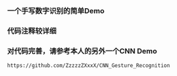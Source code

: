 ### 一个手写数字识别的简单Demo
### 代码注释较详细
### 对代码完善，请参考本人的另外一个CNN Demo

```
https://github.com/ZzzzzZXxxX/CNN_Gesture_Recognition
```